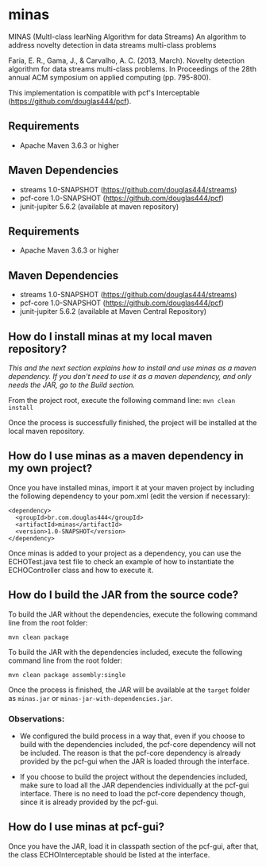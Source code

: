 # minas

MINAS (MultI-class learNing Algorithm for data Streams)
An algorithm to address novelty detection in data streams multi-class problems

Faria, E. R., Gama, J., & Carvalho, A. C. (2013, March). Novelty detection algorithm for data streams multi-class problems. In Proceedings of the 28th annual ACM symposium on applied computing (pp. 795-800).

This implementation is compatible with pcf's Interceptable (https://github.com/douglas444/pcf).

## Requirements

* Apache Maven 3.6.3 or higher

## Maven Dependencies

* streams 1.0-SNAPSHOT (https://github.com/douglas444/streams)
* pcf-core 1.0-SNAPSHOT (https://github.com/douglas444/pcf)
* junit-jupiter 5.6.2 (available at maven repository)


## Requirements

* Apache Maven 3.6.3 or higher

## Maven Dependencies

* streams 1.0-SNAPSHOT (https://github.com/douglas444/streams)
* pcf-core 1.0-SNAPSHOT (https://github.com/douglas444/pcf)
* junit-jupiter 5.6.2 (available at Maven Central Repository)

## How do I install minas at my local maven repository?

*This and the next section explains how to install and use minas as a maven dependency. 
If you don't need to use it as a maven dependency, and only needs the JAR, go to the Build section.*

From the project root, execute the following command line: ```mvn clean install```

Once the process is successfully finished, the project will be installed at the local maven repository.

## How do I use minas as a maven dependency in my own project?

Once you have installed minas, import it at your maven project by including the following dependency 
to your pom.xml (edit the version if necessary):

```
<dependency>
  <groupId>br.com.douglas444</groupId>
  <artifactId>minas</artifactId>
  <version>1.0-SNAPSHOT</version>
</dependency>
```

Once minas is added to your project as a dependency, you can use the ECHOTest.java test file to check an 
example of how to instantiate the ECHOController class and how to execute it.

## How do I build the JAR from the source code?

To build the JAR without the dependencies, execute the following command line from the root folder:

```mvn clean package```

To build the JAR with the dependencies included, execute the following command line from the root folder:

```mvn clean package assembly:single```

Once the process is finished, the JAR will be available at the ```target``` folder as 
```minas.jar``` or ```minas-jar-with-dependencies.jar```.

### Observations:

* We configured the build process in a way that, even if you choose to build with the dependencies included, the pcf-core dependency will not be included. 
The reason is that the pcf-core dependency is already provided by the pcf-gui when the JAR is loaded through the interface.

* If you choose to build the project without the dependencies included, make sure to load all the JAR dependencies individually at the pcf-gui interface. 
There is no need to load the pcf-core dependency though, since it is already provided by the pcf-gui.

## How do I use minas at pcf-gui?

Once you have the JAR, load it in classpath section of the pcf-gui, after that, the class ECHOInterceptable should be listed at the interface.
